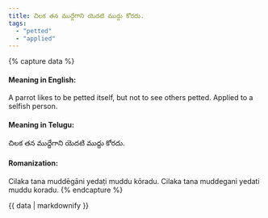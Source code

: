 ```yaml
---
title: చిలక తన ముద్దేగాని యెదటి ముద్దు కోరదు.
tags:
  - "petted"
  - "applied"
---
```


{% capture data %}
#### Meaning in English:
A parrot likes to be petted itself, but not to see others petted.
Applied to a selfish person.

#### Meaning in Telugu:
చిలక తన ముద్దేగాని యెదటి ముద్దు కోరదు.

#### Romanization:
Cilaka tana muddēgāni yedaṭi muddu kōradu.
Cilaka tana muddegani yedati muddu koradu.
{% endcapture %}

{{ data | markdownify }}

